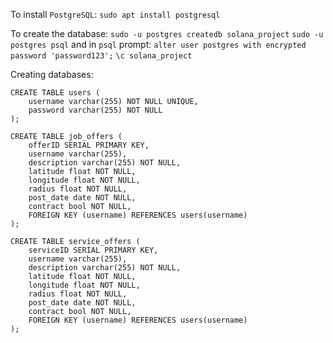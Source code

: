 To install `PostgreSQL`:
`sudo apt install postgresql`

To create the database:
`sudo -u postgres createdb solana_project`
`sudo -u postgres psql`
and in `psql` prompt:
`alter user postgres with encrypted password 'password123';`
`\c solana_project`

Creating databases:
```
CREATE TABLE users (
    username varchar(255) NOT NULL UNIQUE,
    password varchar(255) NOT NULL
);

CREATE TABLE job_offers (
    offerID SERIAL PRIMARY KEY,
    username varchar(255),
    description varchar(255) NOT NULL,
    latitude float NOT NULL,
    longitude float NOT NULL,
    radius float NOT NULL,
    post_date date NOT NULL,
    contract bool NOT NULL,
    FOREIGN KEY (username) REFERENCES users(username)
); 

CREATE TABLE service_offers (
    serviceID SERIAL PRIMARY KEY,
    username varchar(255),
    description varchar(255) NOT NULL,
    latitude float NOT NULL,
    longitude float NOT NULL,
    radius float NOT NULL,
    post_date date NOT NULL,
    contract bool NOT NULL,
    FOREIGN KEY (username) REFERENCES users(username)
);
```